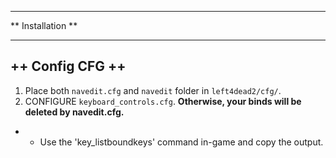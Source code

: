 ******************
** Installation **
******************

++ Config CFG ++
---------------
1. Place both `navedit.cfg` and `navedit` folder in `left4dead2/cfg/`.
2. CONFIGURE `keyboard_controls.cfg`. **Otherwise, your binds will be deleted by navedit.cfg.**
- - Use the 'key_listboundkeys' command in-game and copy the output.